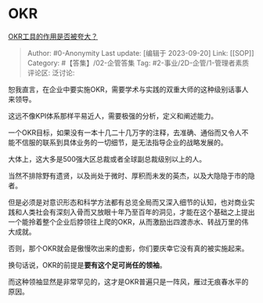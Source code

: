 # OKR
[OKR工具的作用是否被夸大？](https://www.zhihu.com/question/461337019/answer/1919614525)

> Author: #0-Anonymity
> Last update: [编辑于 2023-09-20]
> Link: [[SOP]]
> Category: #【答集】/02-企管答集
> Tag: #2-事业/2D-企管/1-管理者素质
> 评论区:
> 泛讨论:

恕我直言，在企业中要实施OKR，需要学术与实践的双重大师的这种级别话事人来领导。

这远不像KPI体系那样平易近人，需要极强的分析，定义和阐述能力。

一个OKR目标，如果没有一本十几二十几万字的注释，去准确、通俗而又令人不能不信服的联系到具体业务的一切细节，是无法指导企业的战略发展的。

大体上，这大多是500强大区总裁或者全球副总裁级别以上的人。

当然不排除野有遗贤，以及尚处于微时、厚积而未发的英杰，以及大隐隐于市的隐者。

但是必须是对意识形态和科学方法都有总览全局而又深入细节的认知，也对商业实践和人类社会有深刻入骨而又放眼十年乃至百年的洞见，才能在这个基础之上提出一个能拎着整个企业后脖领往上爬的OKR，从而激励出四渡赤水、转战万里的伟大成就。

否则，那个OKR就会是傲慢吹出来的虚影，你们要庆幸它没有真的被实施起来。

换句话说，OKR的前提是**要有这个足可尚任的领袖**。

而这种领袖显然是非常罕见的，这才是OKR普遍只是一阵风，雁过无痕春水平的原因。
